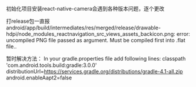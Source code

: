 初始化项目安装react-native-camera会遇到各种版本问题，逐个更改

打release包一直报
android/app/build/intermediates/res/merged/release/drawable-hdpi/node_modules_reactnavigation_src_views_assets_backicon.png: error: uncompiled PNG file passed as argument. Must be compiled first into .flat file..

暂时解决方法：
In your gradle.properties file add following lines:
classpath 'com.android.tools.build:gradle:3.0.0'
distributionUrl=https://services.gradle.org/distributions/gradle-4.1-all.zip
android.enableAapt2=false